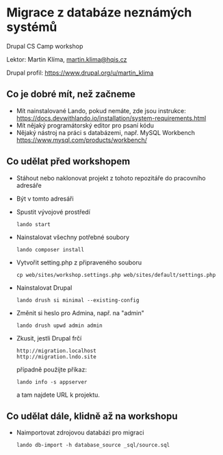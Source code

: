 # Migrace z databáze neznámých systémů
Drupal CS Camp workshop

Lektor: Martin Klíma, martin.klima@hqis.cz

Drupal profil: https://www.drupal.org/u/martin_klima


## Co je dobré mít, než začneme
- Mít nainstalované Lando, pokud nemáte, zde jsou instrukce: https://docs.devwithlando.io/installation/system-requirements.html
- Mít nějaký programátorský editor pro psaní kódu
- Nějaký nástroj na práci s databázemi, např. MySQL Workbench https://www.mysql.com/products/workbench/

## Co udělat před workshopem

- Stáhout nebo naklonovat projekt z tohoto repozitáře do pracovního adresáře
- Být v tomto adresáři
- Spustit vývojové prostředí

      lando start

- Nainstalovat všechny potřebné soubory

      lando composer install
      
- Vytvořit setting.php z připraveného souboru

      cp web/sites/workshop.settings.php web/sites/default/settings.php       

- Nainstalovat Drupal

      lando drush si minimal --existing-config
      
- Změnit si heslo pro Admina, např. na "admin"

      lando drush upwd admin admin
      
- Zkusit, jestli Drupal frčí

      http://migration.localhost
      http://migration.lndo.site
      
     případně použijte příkaz:
     
      lando info -s appserver
     a tam najdete URL k projektu.
     
     
## Co udělat dále, klidně až na workshopu

- Naimportovat zdrojovou databázi pro migraci

      lando db-import -h database_source _sql/source.sql    
